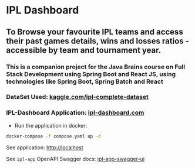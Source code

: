 # IPL Dashboard

## To Browse your favourite IPL teams and access their past games details, wins and losses ratios - accessible by team and tournament year.

### This is a companion project for the Java Brains course on Full Stack Development using Spring Boot and React JS, using technologies like Spring Boot, Spring Batch and React

### DataSet Used: [kaggle.com/ipl-complete-dataset](https://www.kaggle.com/patrickb1912/ipl-complete-dataset-20082020/metadata)

### IPL-Dashboard Application: [ipl-dashboard.com](http://129.154.43.221)

- Run the application in docker:

```sh
docker-compose -f compose.yaml up -d
```

See application: [http://localhost](http://localhost)

See `ipl-app` OpenAPI Swagger docs: [ipl-app-swagger-ui](http://localhost/app/swagger-ui/index.html)
